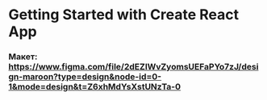 # Getting Started with Create React App

### Макет: https://www.figma.com/file/2dEZIWvZyomsUEFaPYo7zJ/design-maroon?type=design&node-id=0-1&mode=design&t=Z6xhMdYsXstUNzTa-0
